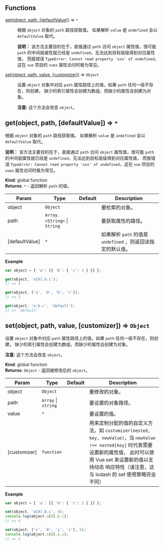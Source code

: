 ## Functions

<dl>
<dt><a href="#get">get(object, path, [defaultValue])</a> ⇒ <code>*</code></dt>
<dd><p>根据 <code>object</code> 对象的 <code>path</code> 路径获取值。 如果解析 <code>value</code> 是 <code>undefined</code> 会以 <code>defaultValue</code> 取代。</p>
<p><strong>说明：</strong> 该方法主要目的在于，直接通过 <code>path</code> 访问 <code>object</code> 属性值，很可能 <code>path</code> 的中间层属性就已经是 <code>undefined</code>，无法达到目标层级得到对应属性值，
而报错误 <code>TypeError: Cannot read property &#39;xxx&#39; of undefined</code>，这在 <code>vue</code> 项目的 <code>vuex</code> 属性访问时极为常见。</p>
</dd>
<dt><a href="#set">set(object, path, value, [customizer])</a> ⇒ <code>Object</code></dt>
<dd><p>设置 <code>object</code> 对象中对应 <code>path</code> 属性路径上的值，如果 <code>path</code> 任何一级不存在，则创建。
缺少的索引属性会创建为数组，而缺少的属性会创建为对象。</p>
<p><strong>注意:</strong> 这个方法会改变 <code>object</code>。</p>
</dd>
</dl>

<a name="get"></a>

## get(object, path, [defaultValue]) ⇒ <code>\*</code>
根据 `object` 对象的 `path` 路径获取值。 如果解析 `value` 是 `undefined` 会以 `defaultValue` 取代。

**说明：** 该方法主要目的在于，直接通过 `path` 访问 `object` 属性值，很可能 `path` 的中间层属性就已经是 `undefined`，无法达到目标层级得到对应属性值，
而报错误 `TypeError: Cannot read property 'xxx' of undefined`，这在 `vue` 项目的 `vuex` 属性访问时极为常见。

**Kind**: global function  
**Returns**: <code>\*</code> - 返回解析 `path` 的值。  

| Param | Type | Default | Description |
| --- | --- | --- | --- |
| object | <code>Object</code> |  | 要检索的对象。 |
| path | <code>Array.&lt;String&gt;</code> \| <code>String</code> |  | 要获取属性的路径。 |
| [defaultValue] | <code>\*</code> | <code></code> | 如果解析 `path` 的值是 `undefined` ，则返回该指定的默认值。 |

**Example**  
```js
var object = { 'a': [{ 'b': { 'c': 3 } }] };

get(object, 'a[0].b.c');
// => 3

get(object, ['a', '0', 'b', 'c']);
// => 3

get(object, 'a.b.c', 'default');
// => 'default'
```
<a name="set"></a>

## set(object, path, value, [customizer]) ⇒ <code>Object</code>
设置 `object` 对象中对应 `path` 属性路径上的值，如果 `path` 任何一级不存在，则创建。
缺少的索引属性会创建为数组，而缺少的属性会创建为对象。

**注意:** 这个方法会改变 `object`。

**Kind**: global function  
**Returns**: <code>Object</code> - 返回被修改后的 `object`。  

| Param | Type | Default | Description |
| --- | --- | --- | --- |
| object | <code>Object</code> |  | 要修改的对象。 |
| path | <code>Array</code> \| <code>string</code> |  | 要设置的对象路径。 |
| value | <code>\*</code> |  | 要设置的值。 |
| [customizer] | <code>function</code> | <code></code> | 用来定制分配的值的自定义方法，如 `customizer(nested, key, newValue)`，当 `newValue !== nested[key]` 时代表需要设置新的属性值， 此时可以使用 Vue.set 来设置新的值以支持动态 响应特性（请注意，这与 lodash 的 set 使用策略完全不同） |

**Example**  
```js
var object = { 'a': [{ 'b': { 'c': 3 } }] };

set(object, 'a[0].b.c', 4);
console.log(object.a[0].b.c);
// => 4

set(object, ['x', '0', 'y', 'z'], 5);
console.log(object.x[0].y.z);
// => 5
```
